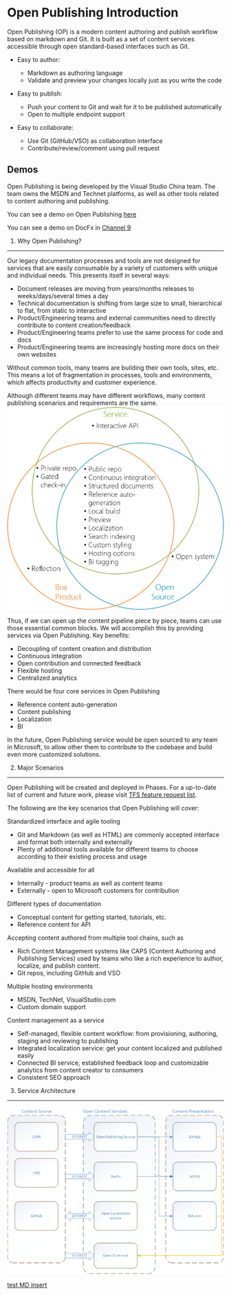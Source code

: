 Open Publishing Introduction
=================================
Open Publishing (OP) is a modern content authoring and publish workflow based on markdown and Git. It is built as a set of content services accessible through open standard-based interfaces such as Git. 
 
- Easy to author:
	- Markdown as authoring language
	- Validate and preview your changes locally just as you write the code
	
- Easy to publish:
	- Push your content to Git and wait for it to be published automatically
	- Open to multiple endpoint support 

- Easy to collaborate:
	- Use Git (GitHub/VSO) as collaboration interface
	- Contribute/review/comment using pull request

## Demos
Open Publishing is being developed by the Visual Studio China team. The team owns the MSDN and Technet platforms, as well as other tools related to content authoring and publishing.

You can see a demo on Open Publishing [here](https://microsoft.sharepoint.com/teams/Visual_Studio_China/_layouts/15/Lightbox.aspx?url=https%3A%2F%2Fmicrosoft.sharepoint.com%2Fteams%2FVisual_Studio_China%2FShared%2520Documents%2FSprint%2520Reviews%2Fop_demo.mp4)

You can see a demo on DocFx in [Channel 9](https://channel9.msdn.com/Blogs/Seth-Juarez/An-Introduction-to-DocFX)

1. Why Open Publishing?
-------------

Our legacy documentation processes and tools are not designed for services that are easily consumable by a variety of customers with unique and individual needs. This presents itself in several ways:
- Document releases are moving from years/months releases to weeks/days/several times a day
- Technical documentation is shifting from large size to small, hierarchical to flat, from static to interactive
- Product/Engineering teams and external communities need to directly contribute to content creation/feedback
- Product/Engineering teams prefer to use the same process for code and docs
- Product/Engineering teams are increasingly hosting more docs on their own websites

Without common tools, many teams are building their own tools, sites, etc. This means a lot of fragmentation in processes, tools and environments, which affects productivity and customer experience. 

Although different teams may have different workflows, many content publishing scenarios and requirements are the same. 
![Commonality](images/Commonalities.png)

Thus, if we can open up the content pipeline piece by piece, teams can use those essential common blocks. We will accomplish this by providing services via Open Publishing. Key benefits:
- Decoupling of content creation and distribution
- Continuous integration
- Open contribution and connected feedback
- Flexible hosting
- Centralized analytics

There would be four core services in Open Publishing
- Reference content auto-generation
- Content publishing
- Localization
- BI

In the future, Open Publishing service would be open sourced to any team in Microsoft, to allow other them to contribute to the codebase and build even more customized solutions.

2. Major Scenarios
------------------
Open Publishing will be created and deployed in Phases. For a up-to-date list of current and future work, please visit [TFS feature request list](https://mseng.visualstudio.com/DefaultCollection/VSChina/_workitems#path=Shared+Queries%2FVSOpenPublishing%2FOpen+Publishing+-+Feature+list&_a=query).

The following are the key scenarios that Open Publishing will cover:

Standardized interface and agile tooling
- Git and Markdown (as well as HTML) are commonly accepted interface and format both internally and externally
- Plenty of additional tools available for different teams to choose according to their existing process and usage

Available and accessible for all
- Internally - product teams as well as content teams
- Externally - open to Microsoft customers for contribution

Different types of documentation
- Conceptual content for getting started, tutorials, etc.
- Reference content for API

Accepting content authored from multiple tool chains, such as
- Rich Content Management systems like CAPS (Content Authoring and Publishing Services) used by teams who like a rich experience to author, localize, and publish content. 
- Git repos, including GitHub and VSO

Multiple hosting environments
- MSDN, TechNet, VisualStudio.com
- Custom domain support

Content management as a service
- Self-managed, flexible content workflow: from provisioning, authoring, staging and reviewing to publishing
- Integrated localization service: get your content localized and published easily
- Connected BI service, established feedback loop and customizable analytics from content creator to consumers
- Consistent SEO approach

3. Service Architecture
-----------------------
![Service Architecture](images/OpenPublishingServiceArchitecture.png)

[test MD insert](Onboarding-steps.md)
